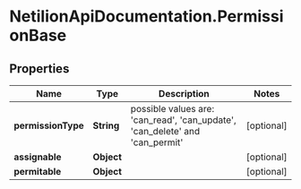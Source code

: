 # NetilionApiDocumentation.PermissionBase

## Properties
Name | Type | Description | Notes
------------ | ------------- | ------------- | -------------
**permissionType** | **String** | possible values are: &#x27;can_read&#x27;, &#x27;can_update&#x27;, &#x27;can_delete&#x27; and &#x27;can_permit&#x27; | [optional] 
**assignable** | **Object** |  | [optional] 
**permitable** | **Object** |  | [optional] 
